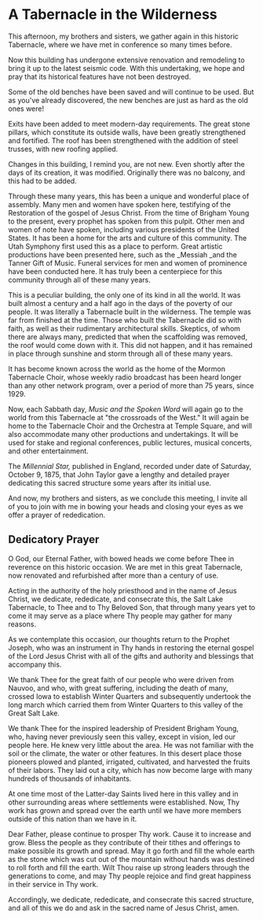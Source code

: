 # A Tabernacle in the Wilderness

This afternoon, my brothers and sisters, we gather again in this historic
Tabernacle, where we have met in conference so many times before.

Now this building has undergone extensive renovation and remodeling to bring
it up to the latest seismic code. With this undertaking, we hope and pray that
its historical features have not been destroyed.

Some of the old benches have been saved and will continue to be used. But as
you've already discovered, the new benches are just as hard as the old ones
were!

Exits have been added to meet modern-day requirements. The great stone
pillars, which constitute its outside walls, have been greatly strengthened
and fortified. The roof has been strengthened with the addition of steel
trusses, with new roofing applied.

Changes in this building, I remind you, are not new. Even shortly after the
days of its creation, it was modified. Originally there was no balcony, and
this had to be added.

Through these many years, this has been a unique and wonderful place of
assembly. Many men and women have spoken here, testifying of the Restoration
of the gospel of Jesus Christ. From the time of Brigham Young to the present,
every prophet has spoken from this pulpit. Other men and women of note have
spoken, including various presidents of the United States. It has been a home
for the arts and culture of this community. The Utah Symphony first used this
as a place to perform. Great artistic productions have been presented here,
such as the _Messiah _and the Tanner Gift of Music. Funeral services for men
and women of prominence have been conducted here. It has truly been a
centerpiece for this community through all of these many years.

This is a peculiar building, the only one of its kind in all the world. It was
built almost a century and a half ago in the days of the poverty of our
people. It was literally a Tabernacle built in the wilderness. The temple was
far from finished at the time. Those who built the Tabernacle did so with
faith, as well as their rudimentary architectural skills. Skeptics, of whom
there are always many, predicted that when the scaffolding was removed, the
roof would come down with it. This did not happen, and it has remained in
place through sunshine and storm through all of these many years.

It has become known across the world as the home of the Mormon Tabernacle
Choir, whose weekly radio broadcast has been heard longer than any other
network program, over a period of more than 75 years, since 1929.

Now, each Sabbath day, _Music and the Spoken Word_ will again go to the world
from this Tabernacle at "the crossroads of the West." It will again be home to
the Tabernacle Choir and the Orchestra at Temple Square, and will also
accommodate many other productions and undertakings. It will be used for stake
and regional conferences, public lectures, musical concerts, and other
entertainment.

The _Millennial Star,_ published in England, recorded under date of Saturday,
October 9, 1875, that John Taylor gave a lengthy and detailed prayer
dedicating this sacred structure some years after its initial use.

And now, my brothers and sisters, as we conclude this meeting, I invite all of
you to join with me in bowing your heads and closing your eyes as we offer a
prayer of rededication.

## Dedicatory Prayer

O God, our Eternal Father, with bowed heads we come before Thee in reverence
on this historic occasion. We are met in this great Tabernacle, now renovated
and refurbished after more than a century of use.

Acting in the authority of the holy priesthood and in the name of Jesus
Christ, we dedicate, rededicate, and consecrate this, the Salt Lake
Tabernacle, to Thee and to Thy Beloved Son, that through many years yet to
come it may serve as a place where Thy people may gather for many reasons.

As we contemplate this occasion, our thoughts return to the Prophet Joseph,
who was an instrument in Thy hands in restoring the eternal gospel of the Lord
Jesus Christ with all of the gifts and authority and blessings that accompany
this.

We thank Thee for the great faith of our people who were driven from Nauvoo,
and who, with great suffering, including the death of many, crossed Iowa to
establish Winter Quarters and subsequently undertook the long march which
carried them from Winter Quarters to this valley of the Great Salt Lake.

We thank Thee for the inspired leadership of President Brigham Young, who,
having never previously seen this valley, except in vision, led our people
here. He knew very little about the area. He was not familiar with the soil or
the climate, the water or other features. In this desert place those pioneers
plowed and planted, irrigated, cultivated, and harvested the fruits of their
labors. They laid out a city, which has now become large with many hundreds of
thousands of inhabitants.

At one time most of the Latter-day Saints lived here in this valley and in
other surrounding areas where settlements were established. Now, Thy work has
grown and spread over the earth until we have more members outside of this
nation than we have in it.

Dear Father, please continue to prosper Thy work. Cause it to increase and
grow. Bless the people as they contribute of their tithes and offerings to
make possible its growth and spread. May it go forth and fill the whole earth
as the stone which was cut out of the mountain without hands was destined to
roll forth and fill the earth. Wilt Thou raise up strong leaders through the
generations to come, and may Thy people rejoice and find great happiness in
their service in Thy work.

Accordingly, we dedicate, rededicate, and consecrate this sacred structure,
and all of this we do and ask in the sacred name of Jesus Christ, amen.

